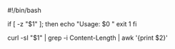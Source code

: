 #!/bin/bash

if [ -z "$1" ]; then
    echo "Usage: $0 <URL>"
    exit 1
fi

curl -sI "$1" | grep -i Content-Length | awk '{print $2}'
